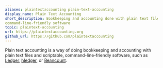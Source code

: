 ```yaml
---
aliases: plaintextaccounting plain-text-accounting
display_name: Plain Text Accounting
short_description: Bookkeeping and accounting done with plain text files and scriptable,
command-line-friendly software
topic: plaintext-accounting
url: https://plaintextaccounting.org
github_url: https://github.com/plaintextaccounting
---
```


Plain text accounting is a way of doing bookkeeping and accounting with plain text files
and scriptable, command-line-friendly software, such as
[Ledger](https://ledger-cli.org/), [hledger](https://hledger.org/), or
[Beancount](https://beancount.github.io/).
